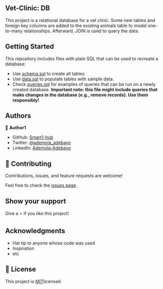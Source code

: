 ## Vet-Clinic: DB

This project is a relational database for a vet clinic. Some new tables and foreign key columns are added to the existing animals table to model one-to-many relationships. Afterward, JOIN is used to query the data.


## Getting Started

This repository includes files with plain SQL that can be used to recreate a database:

- Use [schema.sql](./schema.sql) to create all tables.
- Use [data.sql](./data.sql) to populate tables with sample data.
- Check [queries.sql](./queries.sql) for examples of queries that can be run on a newly created database. **Important note: this file might include queries that make changes in the database (e.g., remove records). Use them responsibly!**


## Authors

👤 **Author1**

- GitHub: [Smart1-hub](https://github.com/Smart1-hub)
- Twitter: [@ademola_adebayo](https://twitter.com/ademola_adebayo)
- LinkedIn: [Ademola-Adebayo](https://www.linkedin.com/in/ademola-adebayo/)

## 🤝 Contributing

Contributions, issues, and feature requests are welcome!

Feel free to check the [issues page](../../issues/).

## Show your support

Give a ⭐️ if you like this project!

## Acknowledgments

- Hat tip to anyone whose code was used
- Inspiration
- etc

## 📝 License

This project is [MIT](https://github.com/microverseinc/readme-template/blob/master/MIT.md)licensed.
